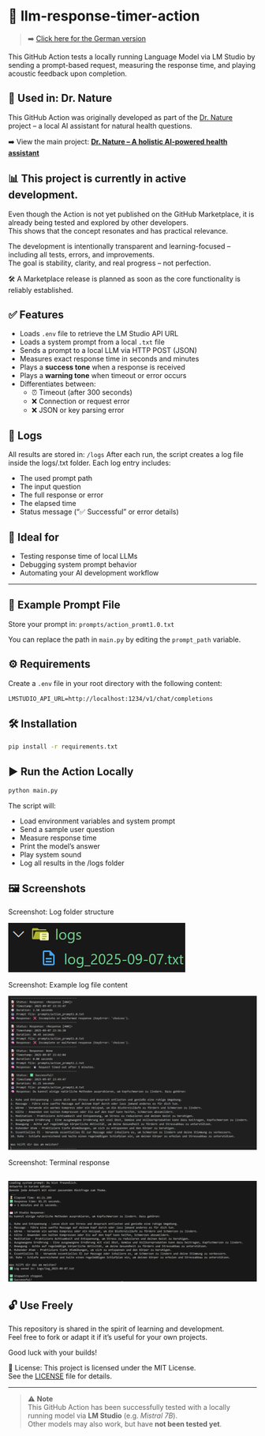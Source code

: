 # 📜 llm-response-timer-action
> ➡️ [Click here for the German version](README_de.md)

This GitHub Action tests a locally running Language Model via LM Studio by sending a prompt-based request, measuring the response time, and playing acoustic feedback upon completion.

## 🔗 Used in: Dr. Nature

This GitHub Action was originally developed as part of the [Dr. Nature](https://github.com/Margarethe-Techstarter/dr-nature) project – a local AI assistant for natural health questions.

➡️ View the main project: **[Dr. Nature – A holistic AI-powered health assistant](https://github.com/Margarethe-Techstarter/dr-nature)**

## 📊 This project is currently in active development.

Even though the Action is not yet published on the GitHub Marketplace, it is already being tested and explored by other developers.  
This shows that the concept resonates and has practical relevance.

The development is intentionally transparent and learning-focused – including all tests, errors, and improvements.  
The goal is stability, clarity, and real progress – not perfection.

🛠️ A Marketplace release is planned as soon as the core functionality is reliably established.


## ✅ Features

- Loads `.env` file to retrieve the LM Studio API URL
- Loads a system prompt from a local `.txt` file
- Sends a prompt to a local LLM via HTTP POST (JSON)
- Measures exact response time in seconds and minutes
- Plays a **success tone** when a response is received
- Plays a **warning tone** when timeout or error occurs
- Differentiates between:
  - ⏰ Timeout (after 300 seconds)
  - ❌ Connection or request error
  - ❌ JSON or key parsing error

## 📁 Logs

All results are stored in:
`/logs`
After each run, the script creates a log file inside the logs/.txt folder.
Each log entry includes:
- The used prompt path
- The input question
- The full response or error
- The elapsed time
- Status message (“✅ Successful” or error details)

## 🧪 Ideal for

- Testing response time of local LLMs
- Debugging system prompt behavior
- Automating your AI development workflow

---

## 📂 Example Prompt File

Store your prompt in:
`prompts/action_promt1.0.txt`

You can replace the path in `main.py` by editing the `prompt_path` variable.


## ⚙️ Requirements

Create a `.env` file in your root directory with the following content:

```env
LMSTUDIO_API_URL=http://localhost:1234/v1/chat/completions
```

## 🛠️ Installation

```bash
pip install -r requirements.txt
```

## ▶️ Run the Action Locally

```bash
python main.py
```
The script will:
- Load environment variables and system prompt
- Send a sample user question
- Measure response time
- Print the model’s answer
- Play system sound
- Log all results in the /logs folder


## 🖼️ Screenshots 
Screenshot: Log folder structure

![alt text](images/image-1.png)

Screenshot: Example log file content

![alt text](images/image-3.png)


Screenshot: Terminal response 

![alt text](images/image-4.png)
---
## 🔓 Use Freely

This repository is shared in the spirit of learning and development.  
Feel free to fork or adapt it if it’s useful for your own projects.

Good luck with your builds!

📝 License: This project is licensed under the MIT License.  
See the [LICENSE](./LICENSE) file for details.

---

> ⚠️ **Note**  
> This GitHub Action has been successfully tested with a locally running model via **LM Studio** (e.g. *Mistral 7B*).  
> Other models may also work, but have **not been tested yet**.


